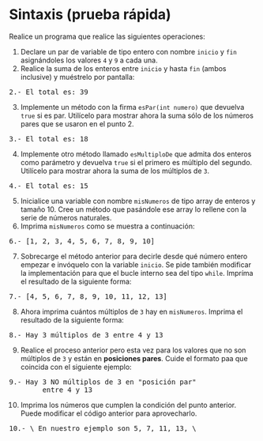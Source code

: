# Sintaxis (prueba rápida)

Realice un programa que realice las siguientes operaciones:
1. Declare un par de variable de tipo entero con nombre `inicio` y `fin` asignándoles los valores `4` y `9` a cada una.
2. Realice la suma de los enteros entre `inicio` y hasta `fin` (ambos inclusive) y muéstrelo por pantalla:
<pre>2.- El total es: 39</pre>
3. Implemente un método con la firma `esPar(int numero)` que devuelva `true` si es par. Utilícelo para mostrar ahora la suma sólo de los números pares que se usaron en el punto 2.
<pre>3.- El total es: 18</pre>
4. Implemente otro método llamado `esMultiploDe` que admita dos enteros como parámetro y devuelva `true` si el primero es múltiplo del segundo. Utilícelo para mostrar ahora la suma de los múltiplos de `3`.
<pre>4.- El total es: 15</pre>
5. Inicialice una variable con nombre `misNumeros` de tipo array de enteros y tamaño 10. Cree un método que pasándole ese array lo rellene con la serie de números naturales.
6. Imprima `misNumeros` como se muestra a continuación:
<pre>6.- [1, 2, 3, 4, 5, 6, 7, 8, 9, 10]</pre>
7. Sobrecarge el método anterior para decirle desde qué número entero empezar e invóquelo con la variable `inicio`. Se pide también modificar la implementación para que el bucle interno sea del tipo `while`. Impríma el resultado de la siguiente forma:
<pre>7.- [4, 5, 6, 7, 8, 9, 10, 11, 12, 13]</pre>
8. Ahora imprima cuántos múltiplos de `3` hay en `misNumeros`. Imprima el resultado de la siguiente forma:
<pre>8.- Hay 3 múltiplos de 3 entre 4 y 13</pre>
9. Realice el proceso anterior pero esta vez para los valores que no son múltiplos de `3` y están en **posiciones pares**. Cuide el formato paa que coincida con el siguiente ejemplo:
<pre>9.- Hay 3 NO múltiplos de 3 en "posición par"<br>        entre 4 y 13</pre>
10. Imprima los números que cumplen la condición del punto anterior. Puede modificar el código anterior para aprovecharlo.
<pre>10.- \ En nuestro ejemplo son 5, 7, 11, 13, \</pre>